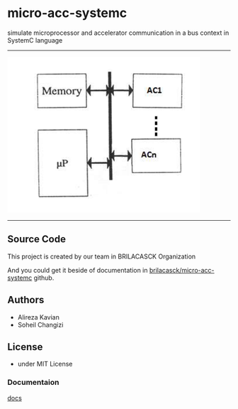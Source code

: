 # micro-acc-systemc
simulate microprocessor and accelerator communication in a bus context in SystemC language

<hr />

![main picture](./assets/micro-acc-systemc.png)

<hr />

## Source Code

This project is created by our team in BRILACASCK Organization

And you could get it beside of documentation in [brilacasck/micro-acc-systemc](https://github.com/BRILACASCK/micro-acc-systemc) github.

## Authors

 - Alireza Kavian
 - Soheil Changizi
 
## License

 - under MIT License
 
### Documentaion

[docs](https://github.com/BRILACASCK/micro-acc-systemc)
 
